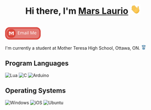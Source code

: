 <h1 align="center">Hi there, I'm <a href="https://github.com/Mars-Laurio" target="_blank">Mars Laurio</a> <img
src="https://github.com/Mars-Laurio/Mars-Laurio/raw/main/Hi.gif" height="32" /></h1>

<br />

<a href="mailto:mars.laurio@mths.ca">
  <img src="https://github.com/Mars-Laurio/Mars-Laurio/raw/main/social-gmail.svg" height="40" />
</a>

<br />

I'm currently a student at Mother Teresa High School, Ottawa, ON. </a> <img
src="https://github.com/Mars-Laurio/Mars-Laurio/raw/main/AQy9rx53_400x400.jpg" height="16" /></h1>

## Program Languages 

![Lua](https://img.shields.io/badge/lua-%232C2D72.svg?style=for-the-badge&logo=lua&logoColor=white)
![C](https://img.shields.io/badge/c-%2300599C.svg?style=for-the-badge&logo=c&logoColor=white)
![Arduino](https://img.shields.io/badge/-Arduino-00979D?style=for-the-badge&logo=Arduino&logoColor=white)

## Operating Systems

![Windows](https://img.shields.io/badge/Windows-0078D6?style=for-the-badge&logo=windows&logoColor=white)
![iOS](https://img.shields.io/badge/iOS-000000?style=for-the-badge&logo=ios&logoColor=white)
![Ubuntu](https://img.shields.io/badge/Ubuntu-E95420?style=for-the-badge&logo=ubuntu&logoColor=white)

